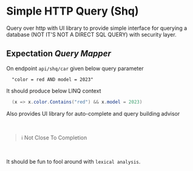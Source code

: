 # Simple HTTP Query (Shq)

Query over http with UI library to provide simple interface for querying a database (NOT IT'S NOT A DIRECT SQL QUERY) with security layer.

## Expectation *Query Mapper* 

On endpoint `api/shq/car` given below query parameter

```
  "color = red AND model = 2023"
```

It should produce below LINQ context

```csharp
  (x => x.color.Contains("red") && x.model = 2023) 
```

Also provides UI library for auto-complete and query building advisor

<br/>

> ℹ️ Not Close To Completion

<br/>

It should be fun to fool around with `lexical analysis`.
